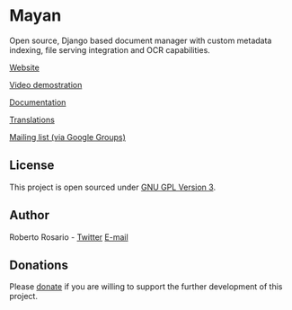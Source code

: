 Mayan
=============

Open source, Django based document manager with custom metadata indexing, file serving integration and OCR capabilities.

[Website](http://bit.ly/mayan-edms)

[Video demostration](http://bit.ly/pADNXv)

[Documentation](http://readthedocs.org/docs/mayan/en/latest/)

[Translations](https://www.transifex.net/projects/p/mayan-edms/)

[Mailing list (via Google Groups)](http://groups.google.com/group/mayan-edms)

License
-------
This project is open sourced under [GNU GPL Version 3](http://www.gnu.org/licenses/gpl-3.0.html).


Author
------
Roberto Rosario - [Twitter](http://twitter.com/#siloraptor) [E-mail](mailto://roberto.rosario.gonzalez_at_gmail)


Donations
---------
Please [donate](https://www.paypal.com/cgi-bin/webscr?cmd=_s-xclick&hosted_button_id=W6LMMZHTNUJ6L) if you are willing to support the further development of this project.

